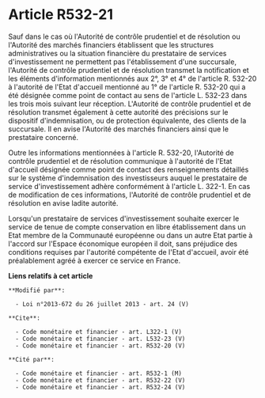 # Article R532-21

Sauf dans le cas où l'Autorité de contrôle prudentiel et de résolution ou l'Autorité des marchés financiers établissent que
les structures administratives ou la situation financière du prestataire de services d'investissement ne permettent pas
l'établissement d'une succursale, l'Autorité de contrôle prudentiel et de résolution transmet la notification et les éléments
d'information mentionnés aux 2°, 3° et 4° de l'article R. 532-20 à l'autorité de l'Etat d'accueil mentionné au 1° de
l'article R. 532-20 qui a été désignée comme point de contact au sens de l'article L. 532-23 dans les trois mois suivant leur
réception. L'Autorité de contrôle prudentiel et de résolution transmet également à cette autorité des précisions sur le
dispositif d'indemnisation, ou de protection équivalente, des clients de la succursale. Il en avise l'Autorité des marchés
financiers ainsi que le prestataire concerné. 

Outre les informations mentionnées à l'article R. 532-20, l'Autorité de contrôle prudentiel et de résolution communique à
l'autorité de l'Etat d'accueil désignée comme point de contact des renseignements détaillés sur le système d'indemnisation
des investisseurs auquel le prestataire de service d'investissement adhère conformément à l'article L. 322-1. En cas de
modification de ces informations, l'Autorité de contrôle prudentiel et de résolution en avise ladite autorité. 

Lorsqu'un prestataire de services d'investissement souhaite exercer le service de tenue de compte conservation en libre
établissement dans un Etat membre de la Communauté européenne ou dans un autre Etat partie à l'accord sur l'Espace économique
européen il doit, sans préjudice des conditions requises par l'autorité compétente de l'Etat d'accueil, avoir été
préalablement agréé à exercer ce service en France.

**Liens relatifs à cet article**

	**Modifié par**:

	  - Loi n°2013-672 du 26 juillet 2013 - art. 24 (V)

	**Cite**:

	  - Code monétaire et financier - art. L322-1 (V)
	  - Code monétaire et financier - art. L532-23 (V)
	  - Code monétaire et financier - art. R532-20 (V)

	**Cité par**:

	  - Code monétaire et financier - art. R532-1 (M)
	  - Code monétaire et financier - art. R532-22 (V)
	  - Code monétaire et financier - art. R532-24 (V)
